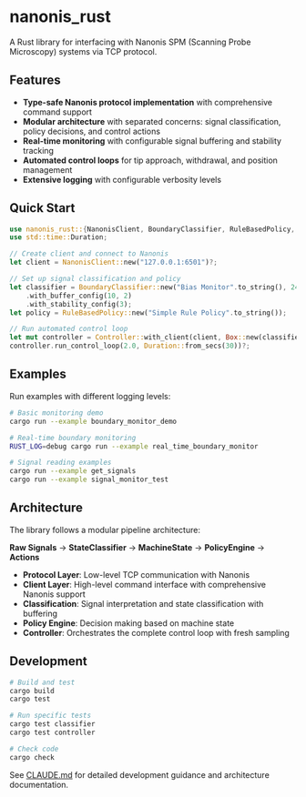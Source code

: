 # nanonis_rust

A Rust library for interfacing with Nanonis SPM (Scanning Probe Microscopy) systems via TCP protocol.

## Features

- **Type-safe Nanonis protocol implementation** with comprehensive command support
- **Modular architecture** with separated concerns: signal classification, policy decisions, and control actions
- **Real-time monitoring** with configurable signal buffering and stability tracking
- **Automated control loops** for tip approach, withdrawal, and position management
- **Extensive logging** with configurable verbosity levels

## Quick Start

```rust
use nanonis_rust::{NanonisClient, BoundaryClassifier, RuleBasedPolicy, Controller};
use std::time::Duration;

// Create client and connect to Nanonis
let client = NanonisClient::new("127.0.0.1:6501")?;

// Set up signal classification and policy
let classifier = BoundaryClassifier::new("Bias Monitor".to_string(), 24, 0.0, 2.0)
    .with_buffer_config(10, 2)
    .with_stability_config(3);
let policy = RuleBasedPolicy::new("Simple Rule Policy".to_string());

// Run automated control loop
let mut controller = Controller::with_client(client, Box::new(classifier), Box::new(policy));
controller.run_control_loop(2.0, Duration::from_secs(30))?;
```

## Examples

Run examples with different logging levels:

```bash
# Basic monitoring demo
cargo run --example boundary_monitor_demo

# Real-time boundary monitoring
RUST_LOG=debug cargo run --example real_time_boundary_monitor

# Signal reading examples
cargo run --example get_signals
cargo run --example signal_monitor_test
```

## Architecture

The library follows a modular pipeline architecture:

**Raw Signals** → **StateClassifier** → **MachineState** → **PolicyEngine** → **Actions**

- **Protocol Layer**: Low-level TCP communication with Nanonis
- **Client Layer**: High-level command interface with comprehensive Nanonis support
- **Classification**: Signal interpretation and state classification with buffering
- **Policy Engine**: Decision making based on machine state
- **Controller**: Orchestrates the complete control loop with fresh sampling

## Development

```bash
# Build and test
cargo build
cargo test

# Run specific tests
cargo test classifier
cargo test controller

# Check code
cargo check
```

See [CLAUDE.md](CLAUDE.md) for detailed development guidance and architecture documentation.